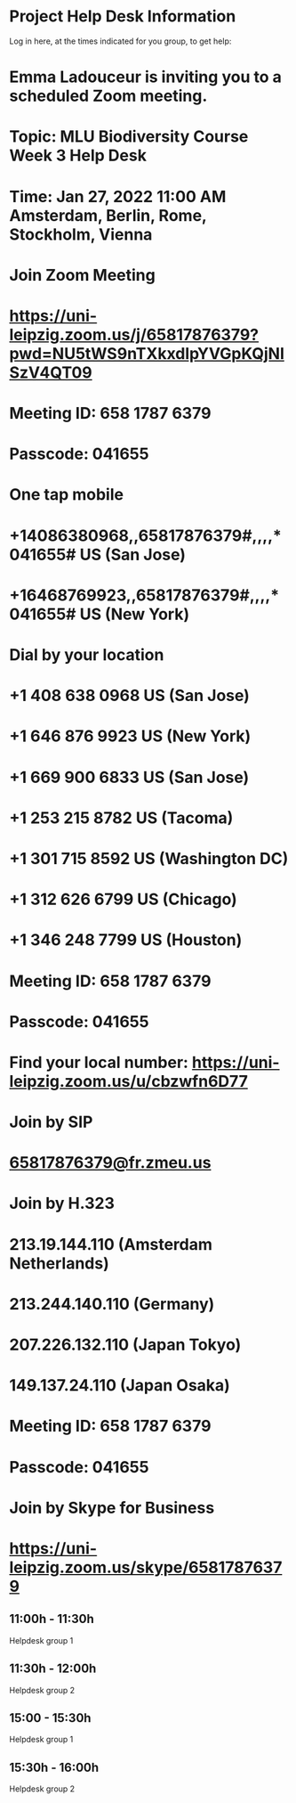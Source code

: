 # Project Help Desk Information

Log in here, at the times indicated for you group, to get help: 
# Emma Ladouceur is inviting you to a scheduled Zoom meeting.
# 
# Topic: MLU Biodiversity Course Week 3 Help Desk
# Time: Jan 27, 2022 11:00 AM Amsterdam, Berlin, Rome, Stockholm, Vienna
# 
# Join Zoom Meeting
# https://uni-leipzig.zoom.us/j/65817876379?pwd=NU5tWS9nTXkxdlpYVGpKQjNlSzV4QT09
# 
# Meeting ID: 658 1787 6379
# Passcode: 041655
# One tap mobile
# +14086380968,,65817876379#,,,,*041655# US (San Jose)
# +16468769923,,65817876379#,,,,*041655# US (New York)
# 
# Dial by your location
#         +1 408 638 0968 US (San Jose)
#         +1 646 876 9923 US (New York)
#         +1 669 900 6833 US (San Jose)
#         +1 253 215 8782 US (Tacoma)
#         +1 301 715 8592 US (Washington DC)
#         +1 312 626 6799 US (Chicago)
#         +1 346 248 7799 US (Houston)
# Meeting ID: 658 1787 6379
# Passcode: 041655
# Find your local number: https://uni-leipzig.zoom.us/u/cbzwfn6D77
# 
# Join by SIP
# 65817876379@fr.zmeu.us
# 
# Join by H.323
# 213.19.144.110 (Amsterdam Netherlands)
# 213.244.140.110 (Germany)
# 207.226.132.110 (Japan Tokyo)
# 149.137.24.110 (Japan Osaka)
# Meeting ID: 658 1787 6379
# Passcode: 041655
# 
# Join by Skype for Business
# https://uni-leipzig.zoom.us/skype/65817876379



## 11:00h - 11:30h 
Helpdesk group 1 

## 11:30h - 12:00h
Helpdesk group 2


## 15:00 - 15:30h
Helpdesk group 1

## 15:30h - 16:00h
Helpdesk group 2
